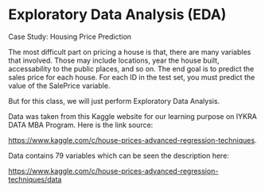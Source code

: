 # Exploratory Data Analysis (EDA)
Case Study: Housing Price Prediction

The most difficult part on pricing a house is that, there are many variables that involved. Those may include locations, year the house built, accessability to the public places, and so on. The end goal is to predict the sales price for each house. For each ID in the test set, you must predict the value of the SalePrice variable. 

But for this class, we will just perform Exploratory Data Analysis. 

Data was taken from this Kaggle website for our learning purpose on IYKRA DATA MBA Program. Here is the link source: 

https://www.kaggle.com/c/house-prices-advanced-regression-techniques. 

Data contains 79 variables which can be seen the description here: 

https://www.kaggle.com/c/house-prices-advanced-regression-techniques/data 

